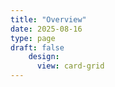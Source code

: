 ```yaml
---
title: "Overview"
date: 2025-08-16
type: page
draft: false
    design:
      view: card-grid
---
```

